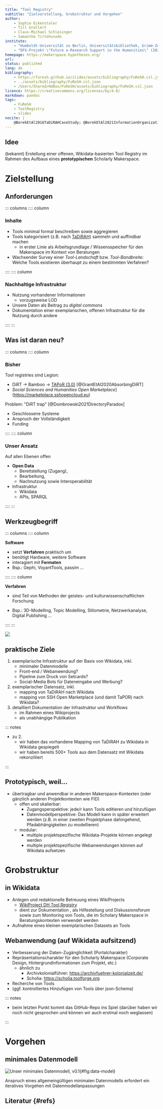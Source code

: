 ```yaml
---
title: "Tool Registry"
subtitle: "Zielvorstellung, Grobstruktur und Vorgehen"
author:
    - Sophie Eckenstaler
    - Till Grallert
    - Claus-Michael Schlesinger
    - Samantha Tirtohusodo
institute: 
    - "Humboldt-Universität zu Berlin, Universitätsbibliothek, Grimm-Zentrum"
    - "DFG-Projekt \"Future e-Research Support in the Humanities\" (2022--25)"
homepage: https://makerspace.hypotheses.org/
url: 
status: published
lang: de
bibliography: 
    - https://furesh.github.io/slides/assets/bibliography/FuReSH.csl.json 
    - ../assets/bibliography/FuReSH.csl.json
    - /Users/Shared/HUBox/FuReSH/assets/bibliography/FuReSH.csl.json
licence: https://creativecommons.org/licenses/by/4.0/
markdown: pandoc
tags:
    - FuReSH
    - ToolRegistry
    - slides
nocite: |
    @BorekEtAl2016TaDiRAHCaseStudy; @BorekEtAl2021InformationOrganizationAccess; @Zhao2022SystematicReviewWikidata; @FischerEtAl2023Preface
---
```


## Idee

(bekannt) Erstellung einer offenen, Wikidata-basierten Tool Registry im Rahmen des Aufbaus eines **prototypischen** Scholarly Makerspace.

# Zielstellung

## Anforderungen

::: columns
:::: column

### Inhalte

- Tools minimal formal beschreiben sowie aggregieren
- Tools kategorisiert (z.B. nach [TaDiRAH](https://vocabs.dariah.eu/tadirah)) sammeln und auffindbar machen
    - in erster Linie als Arbeitsgrundlage / Wissensspeicher für den Makerspace im Kontext von Beratungen
- Wachsender Survey einer *Tool-Landschaft* bzw. *Tool-Bandbreite*: Welche Tools existieren überhaupt zu einem bestimmten Verfahren?


::::
:::: column

### Nachhaltige Infrastruktur

- Nutzung vorhandener Informationen
    + vorzugsweise LOD
- Unsere Daten als Beitrag zu *digital commons*
- Dokumentation einer exemplarischen, offenen Infrastruktur für die Nutzung durch andere

::::
:::


 
## Was ist daran neu?

::: columns
:::: column

### Bisher

Tool registries sind Legion: 

- DiRT -> Bamboo -> [TAPoR (3.0)](https://tapor.ca/) [@GrantEtAl2020AbsorbingDiRT]
- *Social Sciences and Humanities Open Marketplace*](https://marketplace.sshopencloud.eu)

Problem: "DiRT trap" [@Dombrowski2021DirectoryParadox]

- Geschlossene Systeme
- Anspruch der Vollständigkeit
- Funding

::::
:::: column

### Unser Ansatz

Auf allen Ebenen offen

- **Open Data**
    - Bereitstellung (Zugang), 
    - Bearbeitung, 
    - Nachnutzung sowie Interoperabilität
- Infrastruktur
    + Wikidata
    + APIs, SPARQL

::::
:::

## Werkzeugbegriff

<!-- - Software, mit der bestimmte Verfahren praktisch umgesetzt werden und die in der geistes- und kulturwissenschaftlichen Forschung zum Einsatz kommen (z.B. 3D-Modelling, Topic Modelling, Stilometrie, Netzwerkanalyse, Digital Publishing)
- Die Verfahren beziehen sich auf alle Verfahren im Forschungsprozess, also von Datenbeschaffung und -aufbereitung über die Analyse und Interpretation bis hin zur Präsentation und Veröffentlichung
- Beispiel für solche Software kann sein:
    - Open Refine
    - Gephi
    - Voyant Tools
    - Passim
    - Wordpress
    - etc. -->

::: columns
:::: column

**Software**

+ setzt **Verfahren** praktisch um
+ benötigt Hardware, weitere Software
+ interagiert mit **Formaten**
+ Bsp.: Gephi, VoyantTools, passim ...


::::
:::: column

**Verfahren** 

- sind Teil von Methoden der geistes- und kulturwissenschaftlichen Forschung
+ Bsp.: 3D-Modelling, Topic Modelling, Stilometrie, Netzwerkanalyse, Digital Publishing ...

::::
:::

![](../assets/images/taxonomy-tools_2.svg)

## praktische Ziele

1. exemplarische Infrastruktur auf der Basis von Wikidata, inkl.
    + minimaler Datenmodelle
    + Front-end / Webanwendung?
    + Pipeline zum Druck von Setcards?
    + Social-Media Bots für Dateneingabe und Werbung?
2. exemplarischer Datensatz, inkl.
    + mapping von TaDiRAH nach Wikidata
    + mapping von SSH Open Marketplace (und damit TaPOR) nach Wikidata?
3. detailliert Dokumentation der Infrastruktur und Workflows
    + im Rahmen eines Wikiprojects
    + als unabhängige Publikation

<!-- Ziel ist ein allgemeingültiges minimales Datenmodell in Wikidata mit ersten exemplarisch verzeichneten Tools. -->

::: notes

- zu 2.
    + wir haben das vorhandene Mapping von TaDiRAH zu Wikidata in Wikidata gespiegelt
    + wir haben bereits 500+ Tools aus dem Datensatz mit Wikidata rekonziliiert

:::

## Prototypisch, weil...

- übertragbar und anwendbar in anderen Makerspace-Kontexten (oder gänzlich anderen Projektkontexten wie FID)
    - offen und skalierbar:
        - Zugangsperspektive: jede/r kann Tools editieren und hinzufügen
        - Datenmodellperspektive: Das Modell kann in später erweitert werden (z.B. in einer zweiten Projektphase dahingehend, Pfadabhängigkeiten zu modellieren)
    - modular: 
        - multiple projektspezifische Wikidata-Projekte können angelegt werden
        - multiple projektspezifische Webanwendungen können auf Wikidata aufsetzen


# Grobstruktur

## in Wikidata
    
- Anlegen und redaktionelle Betreuung eines WikiProjects
    - [WikiProject DH Tool Registry](https://www.wikidata.org/wiki/Wikidata:WikiProject_DH_Tool_Registry)
    - dient zur Dokumentation <!--des Datenmodells-->, als Hilfestellung und Diskussionsforum sowie zum Monitoring von Tools, die im Scholary Makerspace in Beratungskontexten verwendet werden
- Aufnahme eines kleinen exemplarischen Datasets an Tools

## Webanwendung (auf Wikidata aufsitzend)

- Verbesserung der Daten-Zugänglichkeit (Portalcharakter)
- Repräsentationscharakter für den Scholarly Makerspace (Corporate Design, Hintergrundinformationen zum Projekt, etc.)
    - ähnlich zu 
        + Archivkolonialführer: <https://archivfuehrer-kolonialzeit.de/>
        + Scholia: <https://scholia.toolforge.org>
- Recherche von Tools
- (ggf. kontrolliertes Hinzufügen von Tools über json-Schema)

::: notes

- beim letzten Punkt kommt das GitHub-Repo ins Spiel (darüber haben wir noch nicht gesprochen und können wir auch erstmal noch weglassen)

:::

# Vorgehen
## minimales Datenmodell

![Unser minimales Datenmodell, v0.1](https://furesh.github.io/slides/assets/images/tool-registry_wikidata-datamodel.jpg){#fig:data-model}

Anspruch eines allgemeingültigen minimalen Datenmodells erfordert ein iteratives Vorgehen mit Datenmodellanpassungen

## Literatur {#refs}